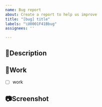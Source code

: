 ```yaml
---
name: Bug report
about: Create a report to help us improve
title: "[bug] title"
labels: "\U0001F41Bbug"
assignees: ''

---
```


## 📌Description

## 🔨Work
- [ ] work

## 📷Screenshot
